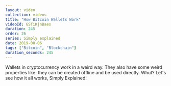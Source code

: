 ```yaml
---
layout: video
collection: videos
title: "How Bitcoin Wallets Work"
videoId: GSTiKjnBaes
duration: 245
order: 26
series: Simply explained
date: 2019-08-06
tags: ["Bitcoin", "Blockchain"]
duration_seconds: 245
---
```


Wallets in cryptocurrency work in a weird way. They also have some weird properties like: they can be created offline and be used directly. Whut? Let's see how it all works, Simply Explained!